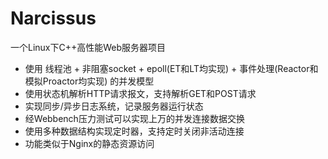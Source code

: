 # Narcissus

一个Linux下C++高性能Web服务器项目

- 使用 线程池 + 非阻塞socket + epoll(ET和LT均实现) + 事件处理(Reactor和模拟Proactor均实现) 的并发模型
- 使用状态机解析HTTP请求报文，支持解析GET和POST请求
- 实现同步/异步日志系统，记录服务器运行状态
- 经Webbench压力测试可以实现上万的并发连接数据交换
- 使用多种数据结构实现定时器，支持定时关闭非活动连接
- 功能类似于Nginx的静态资源访问


